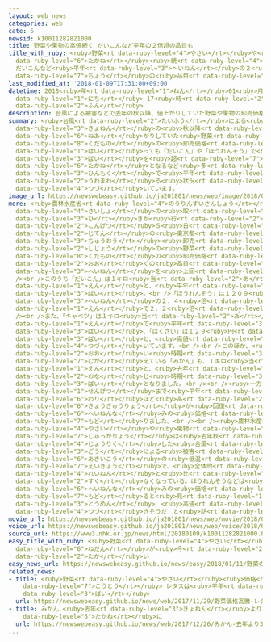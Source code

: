 ```yaml
---
layout: web_news
categories: web
cate: 5
newsid: k10011282821000
title: 野菜や果物の高値続く だいこんなど平年の２倍超の品目も
title_with_ruby: <ruby>野菜<rt data-ruby-level="4">やさい</rt></ruby>や<ruby>果物<rt data-ruby-level="8">くだもの</rt></ruby>の<ruby>高値<rt
  data-ruby-level="6">たかね</rt></ruby><ruby>続<rt data-ruby-level="4">つづ</rt></ruby>く
  だいこんなど<ruby>平年<rt data-ruby-level="3">へいねん</rt></ruby>の２<ruby>倍<rt data-ruby-level="3">ばい</rt></ruby><ruby>超<rt
  data-ruby-level="7">ちょう</rt></ruby>の<ruby>品目<rt data-ruby-level="3">ひんもく</rt></ruby>も
last_modified_at: '2018-01-09T17:31:00+09:00'
datetime: 2018<ruby>年<rt data-ruby-level="1">ねん</rt></ruby>01<ruby>月<rt data-ruby-level="1">がつ</rt></ruby>09<ruby>日<rt
  data-ruby-level="1">にち</rt></ruby> 17<ruby>時<rt data-ruby-level="2">じ</rt></ruby>31<ruby>分<rt
  data-ruby-level="2">ふん</rt></ruby>
description: 台風による被害などで去年の秋以降、値上がりしていた野菜や果物の卸売価格は、ことしに入っても「だいこん」や「ほうれんそう」で平年の２倍を超える高値となるなど多くの品目で平年を上回る状況が続いています。
summary: <ruby>台風<rt data-ruby-level="2">たいふう</rt></ruby>による<ruby>被害<rt data-ruby-level="7">ひがい</rt></ruby>などで<ruby>去年<rt
  data-ruby-level="3">きょねん</rt></ruby>の<ruby>秋以降<rt data-ruby-level="6">あきいこう</rt></ruby>、<ruby>値上<rt
  data-ruby-level="6">ねあ</rt></ruby>がりしていた<ruby>野菜<rt data-ruby-level="4">やさい</rt></ruby>や<ruby>果物<rt
  data-ruby-level="8">くだもの</rt></ruby>の<ruby>卸売価格<rt data-ruby-level="7">おろしうりかかく</rt></ruby>は、ことしに<ruby>入<rt
  data-ruby-level="1">はい</rt></ruby>っても「だいこん」や「ほうれんそう」で<ruby>平年<rt data-ruby-level="3">へいねん</rt></ruby>の２<ruby>倍<rt
  data-ruby-level="3">ばい</rt></ruby>を<ruby>超<rt data-ruby-level="7">こ</rt></ruby>える<ruby>高値<rt
  data-ruby-level="6">たかね</rt></ruby>となるなど<ruby>多<rt data-ruby-level="2">おお</rt></ruby>くの<ruby>品目<rt
  data-ruby-level="3">ひんもく</rt></ruby>で<ruby>平年<rt data-ruby-level="3">へいねん</rt></ruby>を<ruby>上回<rt
  data-ruby-level="2">うわまわ</rt></ruby>る<ruby>状況<rt data-ruby-level="7">じょうきょう</rt></ruby>が<ruby>続<rt
  data-ruby-level="4">つづ</rt></ruby>いています。
image_url: https://newswebeasy.github.io/ja201801/news/web/image/2018/01/09/K10011282821_1801091725_1801091731_01_02.jpg
more: <ruby>農林水産省<rt data-ruby-level="4">のうりんすいさんしょう</rt></ruby>によりますと、ことし<ruby>最初<rt
  data-ruby-level="4">さいしょ</rt></ruby>の<ruby>取<rt data-ruby-level="3">と</rt></ruby>り<ruby>引<rt
  data-ruby-level="3">ひ</rt></ruby>きが<ruby>行<rt data-ruby-level="2">おこな</rt></ruby>われた<ruby>今月<rt
  data-ruby-level="2">こんげつ</rt></ruby>５<ruby>日<rt data-ruby-level="1">にち</rt></ruby><ruby>時点<rt
  data-ruby-level="2">じてん</rt></ruby>の<ruby>東京都<rt data-ruby-level="3">とうきょうと</rt></ruby><ruby>中央<rt
  data-ruby-level="3">ちゅうおう</rt></ruby><ruby>卸売<rt data-ruby-level="7">おろしうり</rt></ruby><ruby>市場<rt
  data-ruby-level="2">しじょう</rt></ruby>の<ruby>野菜<rt data-ruby-level="4">やさい</rt></ruby>や<ruby>果物<rt
  data-ruby-level="8">くだもの</rt></ruby>の<ruby>卸売価格<rt data-ruby-level="7">おろしうりかかく</rt></ruby>は、<ruby>多<rt
  data-ruby-level="2">おお</rt></ruby>くの<ruby>品目<rt data-ruby-level="3">ひんもく</rt></ruby>で<ruby>平年<rt
  data-ruby-level="3">へいねん</rt></ruby>を<ruby>上回<rt data-ruby-level="2">うわまわ</rt></ruby>りました。<br
  /><br />このうち「だいこん」は１キロ<ruby>当<rt data-ruby-level="2">あ</rt></ruby>たり２２４<ruby>円<rt
  data-ruby-level="1">えん</rt></ruby>と、<ruby>平年<rt data-ruby-level="3">へいねん</rt></ruby>の２．５<ruby>倍<rt
  data-ruby-level="3">ばい</rt></ruby>。<br />「ほうれんそう」は１２０９<ruby>円<rt data-ruby-level="1">えん</rt></ruby>で<ruby>平年<rt
  data-ruby-level="3">へいねん</rt></ruby>の２．４<ruby>倍<rt data-ruby-level="3">ばい</rt></ruby>、「ブロッコリー」は７５３<ruby>円<rt
  data-ruby-level="1">えん</rt></ruby>で２．２<ruby>倍<rt data-ruby-level="3">ばい</rt></ruby>でした。<br
  /><br />また、「キャベツ」は１キロ<ruby>当<rt data-ruby-level="2">あ</rt></ruby>たり２４５<ruby>円<rt
  data-ruby-level="1">えん</rt></ruby>で<ruby>平年<rt data-ruby-level="3">へいねん</rt></ruby>の２．２<ruby>倍<rt
  data-ruby-level="3">ばい</rt></ruby>、「はくさい」は１２９<ruby>円<rt data-ruby-level="1">えん</rt></ruby>で１．９<ruby>倍<rt
  data-ruby-level="3">ばい</rt></ruby>と、<ruby>高値<rt data-ruby-level="6">たかね</rt></ruby>が<ruby>続<rt
  data-ruby-level="4">つづ</rt></ruby>いています。<br /><br />このほか、<ruby>消費量<rt data-ruby-level="4">しょうひりょう</rt></ruby>が<ruby>多<rt
  data-ruby-level="2">おお</rt></ruby>い<ruby>時期<rt data-ruby-level="3">じき</rt></ruby>を<ruby>迎<rt
  data-ruby-level="7">むか</rt></ruby>えている「みかん」も、１キロ<ruby>当<rt data-ruby-level="2">あ</rt></ruby>たり４０１<ruby>円<rt
  data-ruby-level="1">えん</rt></ruby>と、<ruby>去年<rt data-ruby-level="3">きょねん</rt></ruby>の<ruby>同<rt
  data-ruby-level="2">おな</rt></ruby>じ<ruby>時期<rt data-ruby-level="3">じき</rt></ruby>の１．４<ruby>倍<rt
  data-ruby-level="3">ばい</rt></ruby>となりました。<br /><br /><ruby>一方<rt data-ruby-level="2">いっぽう</rt></ruby>、<ruby>先月<rt
  data-ruby-level="1">せんげつ</rt></ruby>まで<ruby>平年<rt data-ruby-level="3">へいねん</rt></ruby>より１<ruby>割<rt
  data-ruby-level="6">わり</rt></ruby>ほど<ruby>高<rt data-ruby-level="2">たか</rt></ruby>くなっていた「なす」や「ピーマン」は、<ruby>供給量<rt
  data-ruby-level="6">きょうきゅうりょう</rt></ruby>が<ruby>回復<rt data-ruby-level="5">かいふく</rt></ruby>してきたことでほぼ<ruby>平年並<rt
  data-ruby-level="6">へいねんな</rt></ruby>みの<ruby>価格<rt data-ruby-level="5">かかく</rt></ruby>に<ruby>戻<rt
  data-ruby-level="7">もど</rt></ruby>りました。<br /><br /><ruby>農林水産省<rt data-ruby-level="4">のうりんすいさんしょう</rt></ruby>は、「<ruby>野菜<rt
  data-ruby-level="4">やさい</rt></ruby>や<ruby>果物<rt data-ruby-level="8">くだもの</rt></ruby>の<ruby>出荷量<rt
  data-ruby-level="7">しゅっかりょう</rt></ruby>は<ruby>去年秋<rt data-ruby-level="3">きょねんあき</rt></ruby>に<ruby>上陸<rt
  data-ruby-level="4">じょうりく</rt></ruby>した<ruby>台風<rt data-ruby-level="2">たいふう</rt></ruby>２１<ruby>号<rt
  data-ruby-level="3">ごう</rt></ruby>による<ruby>被害<rt data-ruby-level="7">ひがい</rt></ruby>や<ruby>秋以降<rt
  data-ruby-level="6">あきいこう</rt></ruby>の<ruby>低温<rt data-ruby-level="4">ていおん</rt></ruby>の<ruby>影響<rt
  data-ruby-level="7">えいきょう</rt></ruby>で、<ruby>全体的<rt data-ruby-level="4">ぜんたいてき</rt></ruby>に<ruby>例年<rt
  data-ruby-level="4">れいねん</rt></ruby>と<ruby>比<rt data-ruby-level="5">くら</rt></ruby>べ<ruby>少<rt
  data-ruby-level="2">すく</rt></ruby>なくなっている。ほうれんそうなどは<ruby>今月中<rt data-ruby-level="2">こんげつじゅう</rt></ruby>に<ruby>平年並<rt
  data-ruby-level="6">へいねんな</rt></ruby>みの<ruby>価格<rt data-ruby-level="5">かかく</rt></ruby>に<ruby>戻<rt
  data-ruby-level="7">もど</rt></ruby>ると<ruby>見<rt data-ruby-level="1">み</rt></ruby>ているが、だいこんなどは<ruby>当面<rt
  data-ruby-level="3">とうめん</rt></ruby>、<ruby>高値<rt data-ruby-level="6">たかね</rt></ruby>が<ruby>続<rt
  data-ruby-level="4">つづ</rt></ruby>きそうだ」と<ruby>話<rt data-ruby-level="2">はな</rt></ruby>しています。
movie_url: https://newswebeasy.github.io/ja201801/news/web/movie/2018/01/09/k10011282821_201801091840_201801091841.mp4
voice_url: https://newswebeasy.github.io/ja201801/news/web/voice/2018/01/09/k10011282821_201801091840_201801091841.mp3
source_url: https://www3.nhk.or.jp/news/html/20180109/k10011282821000.html
easy_title_with_ruby: <ruby>野菜<rt data-ruby-level="4">やさい</rt></ruby>の<ruby>値段<rt
  data-ruby-level="6">ねだん</rt></ruby>が<ruby>今<rt data-ruby-level="2">いま</rt></ruby>も<ruby>高<rt
  data-ruby-level="2">たか</rt></ruby>い
easy_news_url: https://newswebeasy.github.io/news/easy/2018/01/11/野菜の値段が今も高い
related_news:
- title: <ruby>野菜<rt data-ruby-level="4">やさい</rt></ruby><ruby>価格<rt data-ruby-level="5">かかく</rt></ruby><ruby>高騰<rt
    data-ruby-level="7">こうとう</rt></ruby> レタスは<ruby>平年<rt data-ruby-level="3">へいねん</rt></ruby>の1.7<ruby>倍<rt
    data-ruby-level="3">ばい</rt></ruby>
  url: https://newswebeasy.github.io/news/web/2017/11/29/野菜価格高騰-レタスは平年の17倍
- title: みかん <ruby>去年<rt data-ruby-level="3">きょねん</rt></ruby>より30％<ruby>近<rt data-ruby-level="2">ちか</rt></ruby>く<ruby>高値<rt
    data-ruby-level="6">たかね</rt></ruby>に
  url: https://newswebeasy.github.io/news/web/2017/12/26/みかん-去年より30近く高値に
...
```

